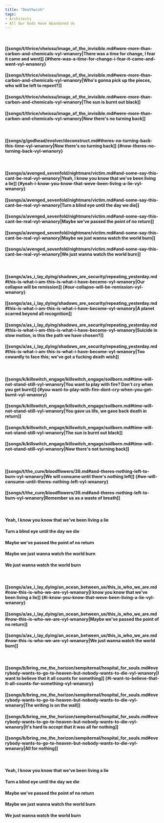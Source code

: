 ```yaml
---
title: "Deathwish"
tags:
- Architects
- All Our Gods Have Abandoned Us
---
```

&nbsp;
#### [[songs/t/thrice/vheissu/image_of_the_invisible.md#were-more-than-carbon-and-chemicals-vyl-wnanory|There was a time for change, I fear it came and went]] {#there-was-a-time-for-change-i-fear-it-came-and-went-vyl-wnanory}
#### [[songs/t/thrice/vheissu/image_of_the_invisible.md#were-more-than-carbon-and-chemicals-vyl-wnanory|Who's gonna pick up the pieces, who will be left to repent?]]
#### [[songs/t/thrice/vheissu/image_of_the_invisible.md#were-more-than-carbon-and-chemicals-vyl-wnanory|The sun is burnt out black]]
#### [[songs/t/thrice/vheissu/image_of_the_invisible.md#were-more-than-carbon-and-chemicals-vyl-wnanory|Now there's no turning back]]
&nbsp;
#### [[songs/g/godhead/evolver/deconstruct.md#theres-no-turning-back-this-time-vyl-wnanory|Now there's no turning back]] {#now-theres-no-turning-back-vyl-wnanory}
&nbsp;
#### [[songs/a/avenged_sevenfold/nightmare/victim.md#and-some-say-this-cant-be-real-vyl-wnanory|Yeah, I know you know that we've been living a lie]] {#yeah-i-know-you-know-that-weve-been-living-a-lie-vyl-wnanory}
#### [[songs/a/avenged_sevenfold/nightmare/victim.md#and-some-say-this-cant-be-real-vyl-wnanory|Turn a blind eye until the day we die]]
#### [[songs/a/avenged_sevenfold/nightmare/victim.md#and-some-say-this-cant-be-real-vyl-wnanory|Maybe we've passed the point of no return]]
#### [[songs/a/avenged_sevenfold/nightmare/victim.md#and-some-say-this-cant-be-real-vyl-wnanory|Maybe we just wanna watch the world burn]]
#### [[songs/a/avenged_sevenfold/nightmare/victim.md#and-some-say-this-cant-be-real-vyl-wnanory|We just wanna watch the world burn]]
&nbsp;
#### [[songs/a/as_i_lay_dying/shadows_are_security/repeating_yesterday.md#this-is-what-i-am-this-is-what-i-have-become-vyl-wnanory|Our collapse will be remission]] {#our-collapse-will-be-remission-vyl-wnanory}
#### [[songs/a/as_i_lay_dying/shadows_are_security/repeating_yesterday.md#this-is-what-i-am-this-is-what-i-have-become-vyl-wnanory|A planet scarred beyond all recognition]]
#### [[songs/a/as_i_lay_dying/shadows_are_security/repeating_yesterday.md#this-is-what-i-am-this-is-what-i-have-become-vyl-wnanory|Suicide in slow motion, is this the path we have chosen?]]
#### [[songs/a/as_i_lay_dying/shadows_are_security/repeating_yesterday.md#this-is-what-i-am-this-is-what-i-have-become-vyl-wnanory|Too cowardly to face this; we've got a fucking death wish]]
&nbsp;
#### [[songs/k/killswitch_engage/killswitch_engage/soilborn.md#time-will-not-stand-still-vyl-wnanory|You want to play with fire? Don't cry when you get burnt]] {#you-want-to-play-with-fire-dont-cry-when-you-get-burnt-vyl-wnanory}
#### [[songs/k/killswitch_engage/killswitch_engage/soilborn.md#time-will-not-stand-still-vyl-wnanory|You gave us life, we gave back death in return]]
#### [[songs/k/killswitch_engage/killswitch_engage/soilborn.md#time-will-not-stand-still-vyl-wnanory|The sun is burnt out black]]
#### [[songs/k/killswitch_engage/killswitch_engage/soilborn.md#time-will-not-stand-still-vyl-wnanory|Now there's not turning back]]
&nbsp;
#### [[songs/t/the_cure/bloodflowers/39.md#and-theres-nothing-left-to-burn-vyl-wnanory|We will consume until there's nothing left]] {#we-will-consume-until-theres-nothing-left-vyl-wnanory}
#### [[songs/t/the_cure/bloodflowers/39.md#and-theres-nothing-left-to-burn-vyl-wnanory|Remember us as a waste of breath]]
&nbsp;
#### Yeah, I know you know that we've been living a lie
#### Turn a blind eye until the day we die
#### Maybe we've passed the point of no return
#### Maybe we just wanna watch the world burn
#### We just wanna watch the world burn
&nbsp;
#### [[songs/a/as_i_lay_dying/an_ocean_between_us/this_is_who_we_are.md#now-this-is-who-we-are-vyl-wnanory|I know you know that we've been living a lie]] {#i-know-you-know-that-weve-been-living-a-lie-vyl-wnanory}
#### [[songs/a/as_i_lay_dying/an_ocean_between_us/this_is_who_we_are.md#now-this-is-who-we-are-vyl-wnanory|Maybe we've passed the point of no return]]
#### [[songs/a/as_i_lay_dying/an_ocean_between_us/this_is_who_we_are.md#now-this-is-who-we-are-vyl-wnanory|We just wanna watch the world burn]]
&nbsp;
#### [[songs/b/bring_me_the_horizon/sempiternal/hospital_for_souls.md#everybody-wants-to-go-to-heaven-but-nobody-wants-to-die-vyl-wnanory|I want to believe that it all counts for something]] {#i-want-to-believe-that-it-all-counts-for-something-vyl-wnanory}
#### [[songs/b/bring_me_the_horizon/sempiternal/hospital_for_souls.md#everybody-wants-to-go-to-heaven-but-nobody-wants-to-die-vyl-wnanory|The writing is on the wall]]
#### [[songs/b/bring_me_the_horizon/sempiternal/hospital_for_souls.md#everybody-wants-to-go-to-heaven-but-nobody-wants-to-die-vyl-wnanory|It's hard to accept that it was all for nothing]]
#### [[songs/b/bring_me_the_horizon/sempiternal/hospital_for_souls.md#everybody-wants-to-go-to-heaven-but-nobody-wants-to-die-vyl-wnanory|All for nothing]]
&nbsp;
#### Yeah, I know you know that we've been living a lie
#### Turn a blind eye until the day we die
#### Maybe we've passed the point of no return
#### Maybe we just wanna watch the world burn
#### We just wanna watch the world burn
